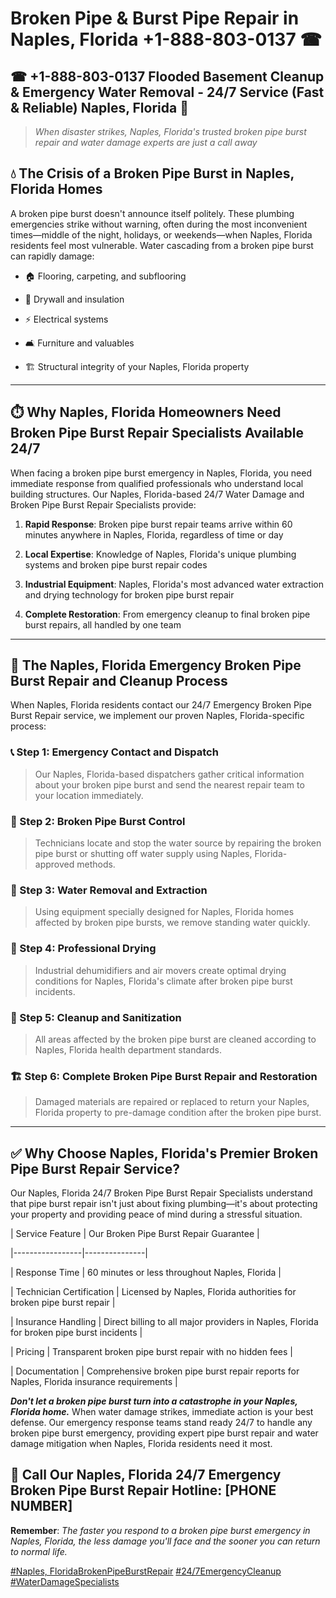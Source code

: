 # Broken Pipe & Burst Pipe Repair in Naples, Florida +1-888-803-0137 ☎
## ☎ +1-888-803-0137  Flooded Basement Cleanup & Emergency Water Removal - 24/7 Service (Fast & Reliable) Naples, Florida 🚨

> *When disaster strikes, Naples, Florida's trusted broken pipe burst repair and water damage experts are just a call away*

## 💧 The Crisis of a Broken Pipe Burst in Naples, Florida Homes

A broken pipe burst doesn't announce itself politely. These plumbing emergencies strike without warning, often during the most inconvenient times—middle of the night, holidays, or weekends—when Naples, Florida residents feel most vulnerable. Water cascading from a broken pipe burst can rapidly damage:

* 🏠 Flooring, carpeting, and subflooring
* 🧱 Drywall and insulation
* ⚡ Electrical systems
* 🛋️ Furniture and valuables
* 🏗️ Structural integrity of your Naples, Florida property

---

## ⏱️ Why Naples, Florida Homeowners Need Broken Pipe Burst Repair Specialists Available 24/7

When facing a broken pipe burst emergency in Naples, Florida, you need immediate response from qualified professionals who understand local building structures. Our Naples, Florida-based 24/7 Water Damage and Broken Pipe Burst Repair Specialists provide:

1. **Rapid Response**: Broken pipe burst repair teams arrive within 60 minutes anywhere in Naples, Florida, regardless of time or day
2. **Local Expertise**: Knowledge of Naples, Florida's unique plumbing systems and broken pipe burst repair codes
3. **Industrial Equipment**: Naples, Florida's most advanced water extraction and drying technology for broken pipe burst repair
4. **Complete Restoration**: From emergency cleanup to final broken pipe burst repairs, all handled by one team

---

## 🔧 The Naples, Florida Emergency Broken Pipe Burst Repair and Cleanup Process

When Naples, Florida residents contact our 24/7 Emergency Broken Pipe Burst Repair service, we implement our proven Naples, Florida-specific process:

### 📞 Step 1: Emergency Contact and Dispatch
> Our Naples, Florida-based dispatchers gather critical information about your broken pipe burst and send the nearest repair team to your location immediately.

### 🚿 Step 2: Broken Pipe Burst Control
> Technicians locate and stop the water source by repairing the broken pipe burst or shutting off water supply using Naples, Florida-approved methods.

### 🌊 Step 3: Water Removal and Extraction
> Using equipment specially designed for Naples, Florida homes affected by broken pipe bursts, we remove standing water quickly.

### 💨 Step 4: Professional Drying
> Industrial dehumidifiers and air movers create optimal drying conditions for Naples, Florida's climate after broken pipe burst incidents.

### 🧼 Step 5: Cleanup and Sanitization
> All areas affected by the broken pipe burst are cleaned according to Naples, Florida health department standards.

### 🏗️ Step 6: Complete Broken Pipe Burst Repair and Restoration
> Damaged materials are repaired or replaced to return your Naples, Florida property to pre-damage condition after the broken pipe burst.

---

## ✅ Why Choose Naples, Florida's Premier Broken Pipe Burst Repair Service?

Our Naples, Florida 24/7 Broken Pipe Burst Repair Specialists understand that pipe burst repair isn't just about fixing plumbing—it's about protecting your property and providing peace of mind during a stressful situation.

| Service Feature | Our Broken Pipe Burst Repair Guarantee |
|-----------------|---------------|
| Response Time | 60 minutes or less throughout Naples, Florida |
| Technician Certification | Licensed by Naples, Florida authorities for broken pipe burst repair |
| Insurance Handling | Direct billing to all major providers in Naples, Florida for broken pipe burst incidents |
| Pricing | Transparent broken pipe burst repair with no hidden fees |
| Documentation | Comprehensive broken pipe burst repair reports for Naples, Florida insurance requirements |

***Don't let a broken pipe burst turn into a catastrophe in your Naples, Florida home.*** When water damage strikes, immediate action is your best defense. Our emergency response teams stand ready 24/7 to handle any broken pipe burst emergency, providing expert pipe burst repair and water damage mitigation when Naples, Florida residents need it most.

## 📱 Call Our Naples, Florida 24/7 Emergency Broken Pipe Burst Repair Hotline: [PHONE NUMBER]

**Remember**: *The faster you respond to a broken pipe burst emergency in Naples, Florida, the less damage you'll face and the sooner you can return to normal life.*

[#Naples, FloridaBrokenPipeBurstRepair](#) [#24/7EmergencyCleanup](#) [#WaterDamageSpecialists](#)